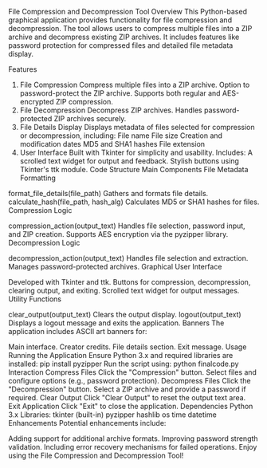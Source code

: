 File Compression and Decompression Tool
Overview
This Python-based graphical application provides functionality for file compression and decompression. The tool allows users to compress multiple files into a ZIP archive and decompress existing ZIP archives. It includes features like password protection for compressed files and detailed file metadata display.

Features
1. File Compression
Compress multiple files into a ZIP archive.
Option to password-protect the ZIP archive.
Supports both regular and AES-encrypted ZIP compression.
2. File Decompression
Decompress ZIP archives.
Handles password-protected ZIP archives securely.
3. File Details Display
Displays metadata of files selected for compression or decompression, including:
File name
File size
Creation and modification dates
MD5 and SHA1 hashes
File extension
4. User Interface
Built with Tkinter for simplicity and usability.
Includes:
A scrolled text widget for output and feedback.
Stylish buttons using Tkinter's ttk module.
Code Structure
Main Components
File Metadata Formatting

format_file_details(file_path)
Gathers and formats file details.
calculate_hash(file_path, hash_alg)
Calculates MD5 or SHA1 hashes for files.
Compression Logic

compression_action(output_text)
Handles file selection, password input, and ZIP creation.
Supports AES encryption via the pyzipper library.
Decompression Logic

decompression_action(output_text)
Handles file selection and extraction.
Manages password-protected archives.
Graphical User Interface

Developed with Tkinter and ttk.
Buttons for compression, decompression, clearing output, and exiting.
Scrolled text widget for output messages.
Utility Functions

clear_output(output_text)
Clears the output display.
logout(output_text)
Displays a logout message and exits the application.
Banners
The application includes ASCII art banners for:

Main interface.
Creator credits.
File details section.
Exit message.
Usage
Running the Application
Ensure Python 3.x and required libraries are installed:
pip install pyzipper
Run the script using:
python finalcode.py
Interaction
Compress Files
Click the "Compression" button.
Select files and configure options (e.g., password protection).
Decompress Files
Click the "Decompression" button.
Select a ZIP archive and provide a password if required.
Clear Output
Click "Clear Output" to reset the output text area.
Exit Application
Click "Exit" to close the application.
Dependencies
Python 3.x
Libraries:
tkinter (built-in)
pyzipper
hashlib
os
time
datetime
Enhancements
Potential enhancements include:

Adding support for additional archive formats.
Improving password strength validation.
Including error recovery mechanisms for failed operations.
Enjoy using the File Compression and Decompression Tool!
